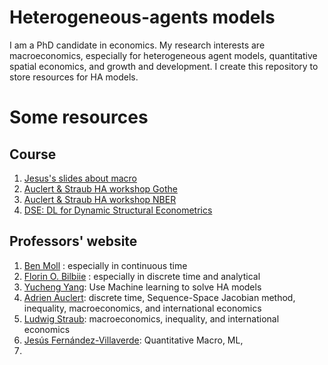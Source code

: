 # Heterogeneous-agents models
I am a PhD candidate in economics. My research interests are macroeconomics, especially for heterogeneous agent models, quantitative spatial economics, and growth and development. I create this repository to store resources for HA models.

# Some resources
## Course
1. [Jesus's slides about macro](https://www.sas.upenn.edu/~jesusfv/teaching.html)
2. [Auclert & Straub HA workshop Gothe](https://github.com/shade-econ/goethe-workshop-2024/)
3. [Auclert & Straub HA workshop NBER](https://github.com/shade-econ/nber-workshop-2023)
4. [DSE: DL for Dynamic Structural Econometrics](https://dseconf.org/dse2023)


## Professors' website
1. [Ben Moll](https://benjaminmoll.com/) : especially in continuous time
2. [Florin O. Bilbiie](https://sites.google.com/site/florinbilbiie/home) : especially in discrete time and analytical
3. [Yucheng Yang](https://sites.google.com/site/yangyucheng1993/home): Use Machine learning to solve HA models
4. [Adrien Auclert](https://aauclert.people.stanford.edu/): discrete time, Sequence-Space Jacobian method, inequality, macroeconomics, and international economics
5. [Ludwig Straub](https://scholar.harvard.edu/straub): macroeconomics, inequality, and international economics
6. [Jesús Fernández-Villaverde](https://www.sas.upenn.edu/~jesusfv/index.html): Quantitative Macro, ML,
7. 
